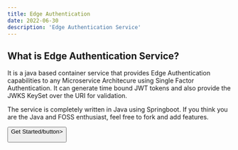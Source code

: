```yaml
---
title: Edge Authentication
date: 2022-06-30
description: 'Edge Authentication Service'
---
```


## What is Edge Authentication Service?
It is a java based container service that provides Edge Authentication capabilities to any Microservice Architecure using Single Factor Authentication.
It can generate time bound JWT tokens and also provide the JWKS KeySet over the URI for validation.

The service is completely written in Java using Springboot. If you think you are the Java and FOSS enthusiast, feel free to fork and add features.

<button name="button" onclick="https://github.com/plotkai-interactive/edge-auth">Get Started/button>


